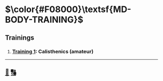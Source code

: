# $\color{#F08000}\textsf{MD-BODY-TRAINING}$

[//]: # (this menu also is called home)

## Trainings

1. ### [Training 1]: Calisthenics \(amateur\)

---

## [:twisted_rightwards_arrows:][index] [:capital_abcd:][glossary]

<!-- named -->
[glossary]: glossary.md "Glossary"
[index]: index.md "Index"
[training 1]: training-1/training-1.md

